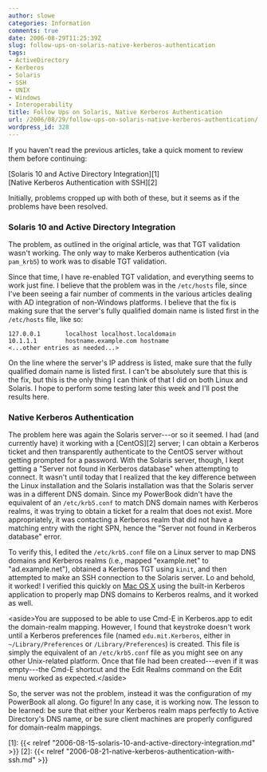 ```yaml
---
author: slowe
categories: Information
comments: true
date: 2006-08-29T11:25:39Z
slug: follow-ups-on-solaris-native-kerberos-authentication
tags:
- ActiveDirectory
- Kerberos
- Solaris
- SSH
- UNIX
- Windows
- Interoperability
title: Follow Ups on Solaris, Native Kerberos Authentication
url: /2006/08/29/follow-ups-on-solaris-native-kerberos-authentication/
wordpress_id: 328
---
```


If you haven't read the previous articles, take a quick moment to review them before continuing:

[Solaris 10 and Active Directory Integration][1]  
[Native Kerberos Authentication with SSH][2]

Initially, problems cropped up with both of these, but it seems as if the problems have been resolved.

### Solaris 10 and Active Directory Integration

The problem, as outlined in the original article, was that TGT validation wasn't working. The only way to make Kerberos authentication (via `pam_krb5`) to work was to disable TGT validation.

Since that time, I have re-enabled TGT validation, and everything seems to work just fine. I believe that the problem was in the `/etc/hosts` file, since I've been seeing a fair number of comments in the various articles dealing with AD integration of non-Windows platforms. I believe that the fix is making sure that the server's fully qualified domain name is listed first in the `/etc/hosts` file, like so:

    127.0.0.1       localhost localhost.localdomain
    10.1.1.1        hostname.example.com hostname
    <...other entries as needed...>

On the line where the server's IP address is listed, make sure that the fully qualified domain name is listed first. I can't be absolutely sure that this is the fix, but this is the only thing I can think of that I did on both Linux and Solaris. I hope to perform some testing later this week and I'll post the results here.

### Native Kerberos Authentication

The problem here was again the Solaris server---or so it seemed. I had (and currently have) it working with a [CentOS][2] server; I can obtain a Kerberos ticket and then transparently authenticate to the CentOS server without getting prompted for a password. With the Solaris server, though, I kept getting a "Server not found in Kerberos database" when attempting to connect. It wasn't until today that I realized that the key difference between the Linux installation and the Solaris installation was that the Solaris server was in a different DNS domain. Since my PowerBook didn't have the equivalent of an `/etc/krb5.conf` to match DNS domain names with Kerberos realms, it was trying to obtain a ticket for a realm that does not exist. More appropriately, it was contacting a Kerberos realm that did not have a matching entry with the right SPN, hence the "Server not found in Kerberos database" error.

To verify this, I edited the `/etc/krb5.conf` file on a Linux server to map DNS domains and Kerberos realms (i.e., mapped "example.net" to "ad.example.net"), obtained a Kerberos TGT using `kinit`, and then attempted to make an SSH connection to the Solaris server. Lo and behold, it worked! I verified this quickly on [Mac OS X](http://www.apple.com/macosx/) using the built-in Kerberos application to properly map DNS domains to Kerberos realms, and it worked as well.

&lt;aside&gt;You are supposed to be able to use Cmd-E in Kerberos.app to edit the domain-realm mapping. However, I found that keystroke doesn't work until a Kerberos preferences file (named `edu.mit.Kerberos`, either in `~/Library/Preferences` or `/Library/Preferences`) is created. This file is simply the equivalent of an `/etc/krb5.conf` file as you might see on any other Unix-related platform. Once that file had been created---even if it was empty---the Cmd-E shortcut and the Edit Realms command on the Edit menu worked as expected.&lt;/aside&gt;

So, the server was not the problem, instead it was the configuration of my PowerBook all along. Go figure! In any case, it is working now. The lesson to be learned: be sure that either your Kerberos realm maps perfectly to Active Directory's DNS name, or be sure client machines are properly configured for domain-realm mappings.

[1]: {{< relref "2006-08-15-solaris-10-and-active-directory-integration.md" >}}
[2]: {{< relref "2006-08-21-native-kerberos-authentication-with-ssh.md" >}}
